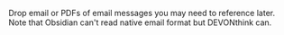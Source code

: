 
Drop email or PDFs of email messages you may need to reference later. Note that Obsidian can't read native email format but DEVONthink can.
